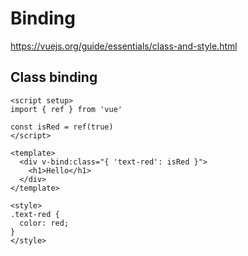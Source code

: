 # Binding

https://vuejs.org/guide/essentials/class-and-style.html

## Class binding

```vue
<script setup>
import { ref } from 'vue'

const isRed = ref(true)
</script>

<template>
  <div v-bind:class="{ 'text-red': isRed }">
    <h1>Hello</h1>
  </div>
</template>

<style>
.text-red {
  color: red;
}
</style>
```
